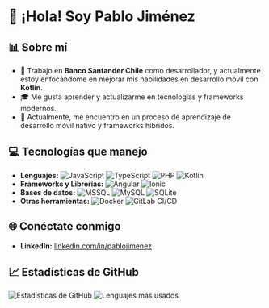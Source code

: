 # 👋 ¡Hola! Soy Pablo Jiménez

## 📊 Sobre mí
- 💼 Trabajo en **Banco Santander Chile** como desarrollador, y actualmente estoy enfocándome en mejorar mis habilidades en desarrollo móvil con **Kotlin**.
- 🎓 Me gusta aprender y actualizarme en tecnologías y frameworks modernos.
- 🌱 Actualmente, me encuentro en un proceso de aprendizaje de desarrollo móvil nativo y frameworks híbridos.

## 💻 Tecnologías que manejo
- **Lenguajes:** ![JavaScript](https://img.shields.io/badge/JavaScript-ES6%2B-yellow) ![TypeScript](https://img.shields.io/badge/TypeScript-blue) ![PHP](https://img.shields.io/badge/PHP-777bb4) ![Kotlin](https://img.shields.io/badge/Kotlin-0095D5)
- **Frameworks y Librerías:** ![Angular](https://img.shields.io/badge/Angular-red) ![Ionic](https://img.shields.io/badge/Ionic-3880FF)
- **Bases de datos:** ![MSSQL](https://img.shields.io/badge/MSSQL-blueviolet) ![MySQL](https://img.shields.io/badge/MySQL-4479A1) ![SQLite](https://img.shields.io/badge/SQLite-003B57)
- **Otras herramientas:** ![Docker](https://img.shields.io/badge/Docker-2496ED) ![GitLab CI/CD](https://img.shields.io/badge/GitLab%20CI%2FCD-FCA121)

<!-- ## 🚀 Proyectos Destacados
1. **[Nombre del Proyecto 1](#)**: Breve descripción del proyecto y las tecnologías utilizadas.
2. **[Nombre del Proyecto 2](#)**: Breve descripción del proyecto y las tecnologías utilizadas. -->

## 🌐 Conéctate conmigo
- **LinkedIn:** [linkedin.com/in/pablojimenez](https://linkedin.com/in/pablo-jiménez-dinamarca-8900b3a9/)
<!-- - **Email:** pablo.jimenez@correo.com -->

## 📈 Estadísticas de GitHub
![Estadísticas de GitHub](https://github-readme-stats.vercel.app/api?username=pablorjd&show_icons=true&theme=radical)
![Lenguajes más usados](https://github-readme-stats.vercel.app/api/top-langs/?username=pablorjd&layout=compact&theme=radical)
